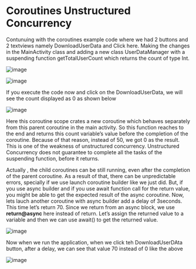 # Coroutines Unstructured Concurrency

Contunuing with the coroutines example code where we had 2 buttons and 2 textviews namely DownloadUserData and Click here. Making the changes in the MainActivity class and adding a new class 
UserDataManager with a suspending function getTotalUserCount which returns the count of type Int.

![image](https://github.com/user-attachments/assets/83a43773-fc2b-4feb-85e7-e9df021b98ed)

![image](https://github.com/user-attachments/assets/ec059d60-f01a-4925-82f4-c50ba3b526cd)

If you execute the code now and click on the DownloadUserData, we will see the count displayed as 0 as shown below

![image](https://github.com/user-attachments/assets/4d5f7a5f-e6e0-4149-b643-962a12a34e6f)

Here this coroutine scope crates a new coroutine which behaves separately from this parent coroutine in the main activity. So this function reaches to the end and returns this count variable’s 
value before the completion of the coroutine. Because of that reason, instead of 50, we got 0 as the result. This is one of the weakness of unstructured concurrency. Unstructured Concurrency 
does not guarantee to complete all the tasks of the suspending function, before it returns.

Actually , the child coroutines can be still running, even after the completion of the parent coroutine. As a result of that, there can be unpredictable errors, specially if we use launch 
coroutine builder like we just did. But, if you use async builder and if you use await function call for the return value, you might be able to get the expected result of the async coroutine.
Now, lets lauch another coroutine with async builder add a delay of 3seconds. This time let’s return 70. Since we return from an async block, we use **return@async** here instead of return.
Let’s assign the returned value to a variable and then we can use await() to get the returned value.

![image](https://github.com/user-attachments/assets/b475ffbf-7ce3-4846-a0b7-a62f7026489e)

Now when we run the application, when we click teh DownloadUserDAta button, after a delay, we can see that value 70 instead of 0 like the above

![image](https://github.com/user-attachments/assets/ec1d1c9c-5c09-4daa-9b0e-2e7815cfbac9)


